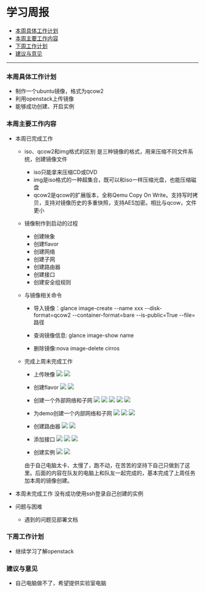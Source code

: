# 学习周报
* [本周具体工作计划](#本周具体工作计划)
* [本周主要工作内容](#本周主要工作内容)
* [下周工作计划](#下周工作计划)
* [建议与意见](#建议与意见)

---

<h3 id="本周具体工作计划">本周具体工作计划</h3>

+ 制作一个ubuntu镜像，格式为qcow2
+ 利用openstack上传镜像
+ 能够成功创建、开启实例  

<h3 id="本周主要工作内容">本周主要工作内容</h3>

+ 本周已完成工作  
    + iso、qcow2和img格式的区别
        是三种镜像的格式，用来压缩不同文件系统，创建镜像文件
        + iso只能拿来压缩CD或DVD
        + img是iso格式的一种超集合，既可以和iso一样压缩光盘，也能压缩磁盘
        + qcow2是qcow的扩展版本，全称Qemu Copy On Write。支持写时拷贝，支持对镜像历史的多重快照，支持AES加密。相比与qcow，文件更小

    + 镜像制作到启动的过程
        - 创建映象
        - 创建flavor
        - 创建网络
        - 创建子网
        - 创建路由器
        - 创建接口
        - 创建安全组规则

    + 与镜像相关命令
        +  导入镜像：glance image-create --name xxx --disk-format=qcow2 --container-format=bare --is-public=True --file=路径

        + 查询镜像信息: glance image-show name

        + 删除镜像:nova image-delete cirros

    + 完成上周未完成工作
        + 上传映像
            ![](../assets/houhxpictures/task2-28.PNG)
            ![](../assets/houhxpictures/task2-29.PNG)

        + 创建flavor
            ![](../assets/houhxpictures/task2-16.PNG)
            ![](../assets/houhxpictures/task2-17.PNG)

        + 创建一个外部网络和子网
            ![](../assets/houhxpictures/task2-18.PNG)
            ![](../assets/houhxpictures/task2-19.PNG)
            ![](../assets/houhxpictures/task2-20.PNG)
            ![](../assets/houhxpictures/task2-21.PNG)
            ![](../assets/houhxpictures/task2-22.PNG)

        + 为demo创建一个内部网络和子网
            ![](../assets/houhxpictures/task2-23.PNG)
            ![](../assets/houhxpictures/task2-24.PNG)
            ![](../assets/houhxpictures/task2-25.PNG)

        + 创建路由器
            ![](../assets/houhxpictures/task2-26.PNG)
            ![](../assets/houhxpictures/task2-27.PNG)

        + 添加接口
            ![](../assets/houhxpictures/task2-30.PNG)
            ![](../assets/houhxpictures/task2-31.PNG)
            ![](../assets/houhxpictures/task2-32.PNG)

        + 创建实例
            ![](../assets/houhxpictures/task2-34.PNG)
            ![](../assets/houhxpictures/task2-35.PNG)

        由于自己电脑太卡、太慢了，跑不动，在苦苦的坚持下自己只做到了这里。后面的内容在队友的电脑上和队友一起完成的，基本完成了上周任务加本周的镜像创建。

+ 本周未完成工作
    没有成功使用ssh登录自己创建的实例

+ 问题与困难  
    + 遇到的问题见部署文档

<h3 id="下周工作计划">下周工作计划</h3>

+ 继续学习了解openstack

<h3 id="建议与意见">建议与意见</h3>

+ 自己电脑做不了，希望提供实验室电脑